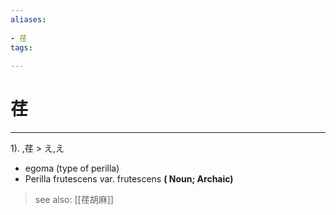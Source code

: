 ```yaml
---
aliases:
    
- 荏
tags:
    
---
```


# 荏
---
1).
,荏 > え,え

- egoma (type of perilla)
- Perilla frutescens var. frutescens
**( Noun; Archaic)**
> see also:  [[荏胡麻]]
            
